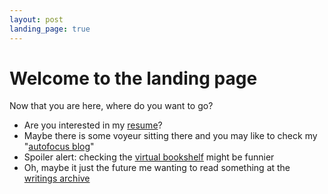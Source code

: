 ```yaml
---
layout: post
landing_page: true
---
```


# Welcome to the landing page

Now that you are here, where do you want to go?

* Are you interested in my [resume](/resume)?
* Maybe there is some voyeur sitting there and you may like to check my "[autofocus blog](/blog)"
* Spoiler alert: checking the [virtual bookshelf](https://www.migueljulian.com/figarocorso-bookshelf/) might be funnier
* Oh, maybe it just the future me wanting to read something at the [writings archive](/archive)
